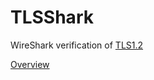 # TLSShark
WireShark verification of [TLS1.2](https://tools.ietf.org/html/rfc5246)

[Overview](overview/Overview.md)